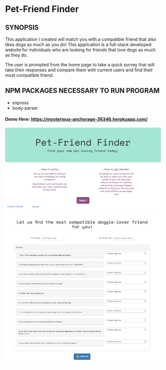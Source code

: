 Pet-Friend Finder
==============================
## SYNOPSIS

This application I created will match you with a compatible friend that also likes dogs as much as you do! This application is a full-stack developed website for individuals who are looking for friends that love dogs as much as they do. 

The user is prompted from the home page to take a quick survey that will take their responses and compare them with current users and find their most compatible friend. 

## NPM PACKAGES NECESSARY TO RUN PROGRAM

* express
* body-parser

#### Demo Here: https://mysterious-anchorage-36346.herokuapp.com/


![landing page](https://github.com/An26/FriendFinder/blob/master/app/images/Screen%20Shot%202017-09-13%20at%2011.16.37%20AM.png)
![Survey, Friend Matching Magic](https://github.com/An26/FriendFinder/blob/master/app/images/Screen%20Shot%202017-09-13%20at%2011.16.20%20AM.png)
